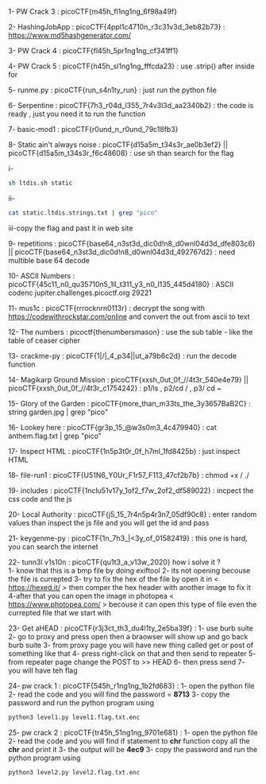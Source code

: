 1- PW Crack 3 : picoCTF{m45h_fl1ng1ng_6f98a49f}

2- HashingJobApp : picoCTF{4ppl1c4710n_r3c31v3d_3eb82b73} : https://www.md5hashgenerator.com/

3- PW Crack 4 : picoCTF{fl45h_5pr1ng1ng_cf341ff1}

4- PW Crack 5 : picoCTF{h45h_sl1ng1ng_fffcda23} : use .strip() after inside for 

5- runme.py : picoCTF{run_s4n1ty_run} : just run the python file 

6- Serpentine : picoCTF{7h3_r04d_l355_7r4v3l3d_aa2340b2} : the code is ready , just you need it to run the function 

7- basic-mod1 : picoCTF{r0und_n_r0und_79c18fb3}

8- Static ain't always noise : picoCTF{d15a5m_t34s3r_ae0b3ef2} || picoCTF{d15a5m_t34s3r_f6c48608} : use sh <bash file name> <static file > than search for the flag 

i-

```bash
sh ltdis.sh static
```
ii-

```bash
cat static.ltdis.strings.txt | grep "pico"
```

iii-copy the flag and past it in web site

9- repetitions : picoCTF{base64_n3st3d_dic0d!n8_d0wnl04d3d_dfe803c6} || picoCTF{base64_n3st3d_dic0d!n8_d0wnl04d3d_492767d2} : need multible base 64 decode

10- ASCII Numbers : picoCTF{45c11_n0_qu35710n5_1ll_t311_y3_n0_l135_445d4180} : ASCII codenc jupiter.challenges.picoctf.org 29221

11- mus1c : picoCTF{rrrocknrn0113r} : decrypt the song with https://codewithrockstar.com/online and convert the out from ascii to text

12- The numbers : picoctf{thenumbersmason} : use the sub table - like the table of ceaser cipher

13- crackme-py : picoCTF{1|\/|_4_p34|\|ut_a79b6c2d} : run the decode function 

14- Magikarp Ground Mission : picoCTF{xxsh_0ut_0f_\/\/4t3r_540e4e79} || picoCTF{xxsh_0ut_0f_\/\/4t3r_c1754242} : p1/ls , p2/cd / , p3/ cd ~

15- Glory of the Garden : picoCTF{more_than_m33ts_the_3y3657BaB2C} : string garden.jpg | grep "pico"

16- Lookey here : picoCTF{gr3p_15_@w3s0m3_4c479940} : cat anthem.flag.txt | grep "pico"

17- Inspect HTML : picoCTF{1n5p3t0r_0f_h7ml_1fd8425b} : just inspect HTML

18- file-run1 : picoCTF{U51N6_Y0Ur_F1r57_F113_47cf2b7b} : chmod +x <file name> / ./<file name>

19- includes : picoCTF{1nclu51v17y_1of2_f7w_2of2_df589022} : incpect the css code and the js

20- Local Authority : picoCTF{j5_15_7r4n5p4r3n7_05df90c8} : enter random values than inspect the js file and you will get the id and pass

21- keygenme-py : picoCTF{1n_7h3_|<3y_of_01582419} : this one is hard, you can search the internet

22- tunn3l v1s10n : picoCTF{qu1t3_a_v13w_2020} 
    how i solve it ?     
    1- know that this is a bmp file by doing exiftool 
    2- its not opening becouse the file is currepted
    3- try to fix the hex of the file by open it in < https://hexed.it/ > then comper the hex header with another image to fix it 
    4-after that you can open the image in photopea < https://www.photopea.com/ > becouse it can open this type of file even the currepted file that we start with

23- Get aHEAD : picoCTF{r3j3ct_th3_du4l1ty_2e5ba39f} : 
    1- use burb suite 
    2- go to proxy and press open then a braowser will show up <past the link there> and go back burb suite
    3- from proxy page you will have new thing called get or post of something like that 
    4- press right-click on that and then send to repeater
    5- from repeater page change the POST to >> HEAD
    6- then press send 
    7- you will have teh flag

24- pw crack 1 : picoCTF{545h_r1ng1ng_1b2fd683} :
    1- open the python file
    2- read the code and you will find the password = **8713**
    3- copy the password and run the python program using 

```bash
python3 level1.py level1.flag.txt.enc
```
25- pw crack 2 : picoCTF{tr45h_51ng1ng_9701e681} :
    1- open the python file
    2- read the code and you will find if statement to **chr** function copy all the **chr** and print it 
    3- the output will be **4ec9**
    3- copy the password and run the python program using 

```bash
python3 level2.py level2.flag.txt.enc
```

 
